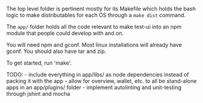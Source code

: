 The top level folder is pertinent mostly for its Makefile which holds the bash
logic to make distributables for each OS through a `make dist` command.

The `app/` folder holds all the code relevant to make test-ui into an npm module
that people could develop with and on.

You will need npm and gconf. Most linux installations will already have gconf.
You should also have tar and zip.

To get started, run 'make'.

TODO:
    - include everything in app/libs/ as node dependencies instead of packing it
    with the app
    - allow for overview, wallet, etc. to all be stand-alone apps in an
    app/plugins/ folder
    - implement autolinting and unit-testing through jshint and mocha
